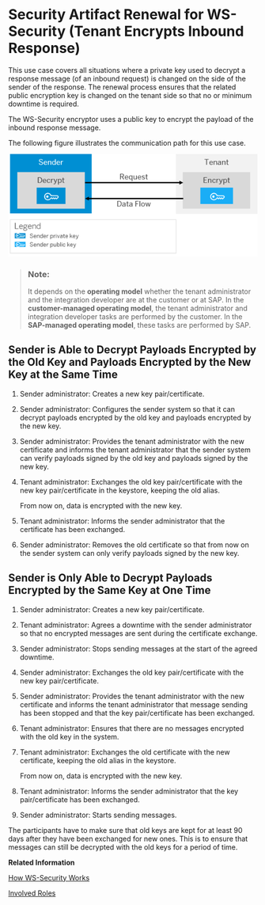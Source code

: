 <!-- loiofdea96052c874504864ca832d2c1b98c -->

# Security Artifact Renewal for WS-Security \(Tenant Encrypts Inbound Response\)

This use case covers all situations where a private key used to decrypt a response message \(of an inbound request\) is changed on the side of the sender of the response. The renewal process ensures that the related public encryption key is changed on the tenant side so that no or minimum downtime is required.

The WS-Security encryptor uses a public key to encrypt the payload of the inbound response message.

The following figure illustrates the communication path for this use case.

![](images/SAP_HCI_Security_Renewal_-_WS_Security_Inbound_Response_Encrypt_dac6710.png)

> ### Note:  
> It depends on the **operating model** whether the tenant administrator and the integration developer are at the customer or at SAP. In the **customer-managed operating model**, the tenant administrator and integration developer tasks are performed by the customer. In the **SAP-managed operating model**, these tasks are performed by SAP.



## Sender is Able to Decrypt Payloads Encrypted by the Old Key and Payloads Encrypted by the New Key at the Same Time

1.  Sender administrator: Creates a new key pair/certificate.
2.  Sender administrator: Configures the sender system so that it can decrypt payloads encrypted by the old key and payloads encrypted by the new key.
3.  Sender administrator: Provides the tenant administrator with the new certificate and informs the tenant administrator that the sender system can verify payloads signed by the old key and payloads signed by the new key.
4.  Tenant administrator: Exchanges the old key pair/certificate with the new key pair/certificate in the keystore, keeping the old alias.

    From now on, data is encrypted with the new key.

5.  Tenant administrator: Informs the sender administrator that the certificate has been exchanged.
6.  Sender administrator: Removes the old certificate so that from now on the sender system can only verify payloads signed by the new key.



## Sender is Only Able to Decrypt Payloads Encrypted by the Same Key at One Time

1.  Sender administrator: Creates a new key pair/certificate.
2.  Tenant administrator: Agrees a downtime with the sender administrator so that no encrypted messages are sent during the certificate exchange.
3.  Sender administrator: Stops sending messages at the start of the agreed downtime.
4.  Sender administrator: Exchanges the old key pair/certificate with the new key pair/certificate.
5.  Sender administrator: Provides the tenant administrator with the new certificate and informs the tenant administrator that message sending has been stopped and that the key pair/certificate has been exchanged.
6.  Tenant administrator: Ensures that there are no messages encrypted with the old key in the system.
7.  Tenant administrator: Exchanges the old certificate with the new certificate, keeping the old alias in the keystore.

    From now on, data is encrypted with the new key.

8.  Tenant administrator: Informs the sender administrator that the key pair/certificate has been exchanged.
9.  Sender administrator: Starts sending messages.

The participants have to make sure that old keys are kept for at least 90 days after they have been exchanged for new ones. This is to ensure that messages can still be decrypted with the old keys for a period of time.

**Related Information**  


[How WS-Security Works](../ConnectionSetup/how-ws-security-works-2f9a038.md "Messages can be protected according to the WS-Security standard.")

[Involved Roles](involved-roles-3968091.md "The security artifact renewal process requires that different persons perform a sequence of steps in a coordinated way on each side of the communication. The exact sequence depends on the kind of security material which is renewed and on the use case.")

